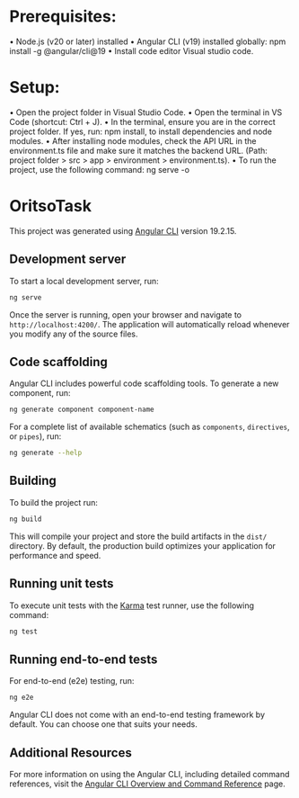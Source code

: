# Prerequisites:
•	Node.js (v20 or later) installed
•	Angular CLI (v19) installed globally: npm install -g @angular/cli@19
•	Install code editor Visual studio code.
# Setup:
•	Open the project folder in Visual Studio Code.
•	Open the terminal in VS Code (shortcut: Ctrl + J).
•	In the terminal, ensure you are in the correct project folder. If yes, run: npm install, to install dependencies and node modules.
•	After installing node modules, check the API URL in the environment.ts file and make sure it matches the backend URL. (Path: project folder > src > app > environment > environment.ts).
•	To run the project, use the following command: ng serve -o



# OritsoTask

This project was generated using [Angular CLI](https://github.com/angular/angular-cli) version 19.2.15.

## Development server

To start a local development server, run:

```bash
ng serve
```

Once the server is running, open your browser and navigate to `http://localhost:4200/`. The application will automatically reload whenever you modify any of the source files.

## Code scaffolding

Angular CLI includes powerful code scaffolding tools. To generate a new component, run:

```bash
ng generate component component-name
```

For a complete list of available schematics (such as `components`, `directives`, or `pipes`), run:

```bash
ng generate --help
```

## Building

To build the project run:

```bash
ng build
```

This will compile your project and store the build artifacts in the `dist/` directory. By default, the production build optimizes your application for performance and speed.

## Running unit tests

To execute unit tests with the [Karma](https://karma-runner.github.io) test runner, use the following command:

```bash
ng test
```

## Running end-to-end tests

For end-to-end (e2e) testing, run:

```bash
ng e2e
```

Angular CLI does not come with an end-to-end testing framework by default. You can choose one that suits your needs.

## Additional Resources

For more information on using the Angular CLI, including detailed command references, visit the [Angular CLI Overview and Command Reference](https://angular.dev/tools/cli) page.
